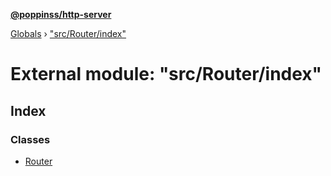 **[@poppinss/http-server](../README.md)**

[Globals](../README.md) › ["src/Router/index"](_src_router_index_.md)

# External module: "src/Router/index"

## Index

### Classes

* [Router](../classes/_src_router_index_.router.md)